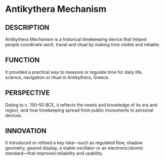 ---
---
# Antikythera Mechanism

## DESCRIPTION
Antikythera Mechanism is a historical timekeeping device that helped people coordinate work, travel and ritual by making time visible and reliable.

## FUNCTION
It provided a practical way to measure or regulate time for daily life, science, navigation or ritual in Antikythera, Greece.

## PERSPECTIVE
Dating to c. 150–50 BCE, it reflects the needs and knowledge of its era and region, and how timekeeping spread from public monuments to personal devices.

## INNOVATION
It introduced or refined a key idea—such as regulated flow, shadow geometry, geared display, a stable oscillator or an electronic/atomic standard—that improved reliability and usability.
